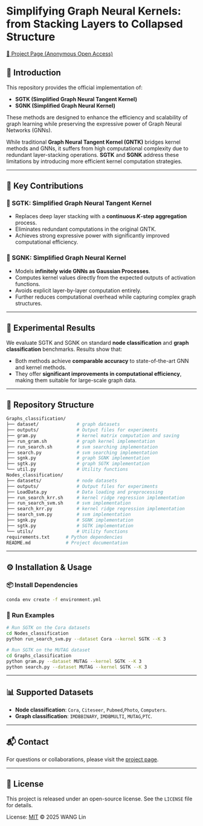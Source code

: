 


# Simplifying Graph Neural Kernels:  from Stacking Layers to Collapsed Structure

[🔗 Project Page (Anonymous Open Access)](https://anonymous.4open.science/r/SGNK-1CE4/)

## 🧠 Introduction

This repository provides the official implementation of:

- **SGTK (Simplified Graph Neural Tangent Kernel)**
- **SGNK (Simplified Graph Neural Kernel)**

These methods are designed to enhance the efficiency and scalability of graph learning while preserving the expressive power of Graph Neural Networks (GNNs).

While traditional **Graph Neural Tangent Kernel (GNTK)** bridges kernel methods and GNNs, it suffers from high computational complexity due to redundant layer-stacking operations. **SGTK** and **SGNK** address these limitations by introducing more efficient kernel computation strategies.

---

## 🚀 Key Contributions

### 🔷 SGTK: Simplified Graph Neural Tangent Kernel

- Replaces deep layer stacking with a **continuous $K$-step aggregation** process.
- Eliminates redundant computations in the original GNTK.
- Achieves strong expressive power with significantly improved computational efficiency.

### 🔷 SGNK: Simplified Graph Neural Kernel

- Models **infinitely wide GNNs as Gaussian Processes**.
- Computes kernel values directly from the expected outputs of activation functions.
- Avoids explicit layer-by-layer computation entirely.
- Further reduces computational overhead while capturing complex graph structures.

---

## 🧪 Experimental Results

We evaluate SGTK and SGNK on standard **node classification** and **graph classification** benchmarks. Results show that:

- Both methods achieve **comparable accuracy** to state-of-the-art GNN and kernel methods.
- They offer **significant improvements in computational efficiency**, making them suitable for large-scale graph data.

---

## 📁 Repository Structure

```bash
Graphs_classification/
├── dataset/              # graph datasets
├── outputs/              # Output files for experiments 
├── gram.py               # kernel matrix computation and saving
├── run_gram.sh           # graph kernel implementation
├── run_search.sh         # svm searching implementation
├── search.py             # svm searching implementation
├── sgnk.py               # graph SGNK implementation
├── sgtk.py               # graph SGTK implementation
└── util.py               # Utility functions
Nodes_classification/
├── datasets/             # node datasets
├── outputs/              # Output files for experiments 
├── LoadData.py           # Data loading and preprocessing
├── run_search_krr.sh     # kernel ridge regression implementation
├── run_search_svm.sh     # svm implementation
├── search_krr.py         # kernel ridge regression implementation
├── search_svm.py         # svm implementation
├── sgnk.py               # SGNK implementation
├── sgtk.py               # SGTK implementation
└── utils/                # Utility functions
requirements.txt      # Python dependencies
README.md             # Project documentation

```

---

## ⚙️ Installation & Usage

### 📦 Install Dependencies


<!-- git clone https://anonymous.4open.science/r/SGNK-1CE4/
cd SGNK -->
```bash
conda env create -f environment.yml
```

### 🚀 Run Examples

```bash
# Run SGTK on the Cora datasets
cd Nodes_classification
python run_search_svm.py --dataset Cora --kernel SGTK --K 3

# Run SGTK on the MUTAG dataset
cd Graphs_classification
python gram.py --dataset MUTAG --kernel SGTK --K 3
python search.py --dataset MUTAG --kernel SGTK --K 3
```

---

## 📊 Supported Datasets

- **Node classification**: `Cora`, `Citeseer`, `Pubmed`,`Photo`, `Computers`.
- **Graph classification**: `IMDBBINARY`, `IMDBMULTI`, `MUTAG`,`PTC`.

<!-- --- -->

<!-- ## 📜 Citation

If you find this work helpful, please cite:

```bibtex
@article{sgnk2024,
  title={Simplified Graph Neural Kernel: Efficient and Expressive Graph Learning},
  author={Anonymous},
  journal={Preprint},
  year={2024},
  url={https://anonymous.4open.science/r/SGNK-1CE4/}
}
``` -->

---

## 📬 Contact

For questions or collaborations, please visit the [project page](https://anonymous.4open.science/r/SGNK-1CE4/).

---

## 📝 License

This project is released under an open-source license. See the `LICENSE` file for details.

License: [MIT](./LICENSE) © 2025 WANG Lin